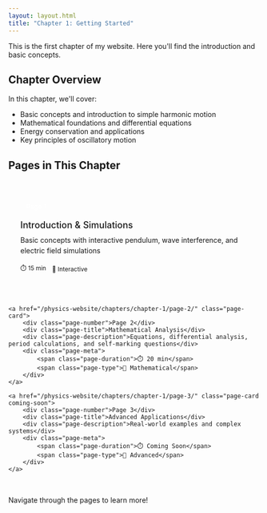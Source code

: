```yaml
---
layout: layout.html
title: "Chapter 1: Getting Started"
---
```


This is the first chapter of my website. Here you'll find the introduction and basic concepts.

## Chapter Overview

In this chapter, we'll cover:
- Basic concepts and introduction to simple harmonic motion
- Mathematical foundations and differential equations
- Energy conservation and applications
- Key principles of oscillatory motion

## Pages in This Chapter

<div class="chapter-page-grid">
    <a href="/physics-website/chapters/chapter-1/page-1/" class="page-card">
        <div class="page-number">Page 1</div>
        <div class="page-title">Introduction & Simulations</div>
        <div class="page-description">Basic concepts with interactive pendulum, wave interference, and electric field simulations</div>
        <div class="page-meta">
            <span class="page-duration">⏱️ 15 min</span>
            <span class="page-type">🔬 Interactive</span>
        </div>
    </a>
    
    <a href="/physics-website/chapters/chapter-1/page-2/" class="page-card">
        <div class="page-number">Page 2</div>
        <div class="page-title">Mathematical Analysis</div>
        <div class="page-description">Equations, differential analysis, period calculations, and self-marking questions</div>
        <div class="page-meta">
            <span class="page-duration">⏱️ 20 min</span>
            <span class="page-type">📐 Mathematical</span>
        </div>
    </a>
    
    <a href="/physics-website/chapters/chapter-1/page-3/" class="page-card coming-soon">
        <div class="page-number">Page 3</div>
        <div class="page-title">Advanced Applications</div>
        <div class="page-description">Real-world examples and complex systems</div>
        <div class="page-meta">
            <span class="page-duration">⏱️ Coming Soon</span>
            <span class="page-type">🚀 Advanced</span>
        </div>
    </a>
</div>

Navigate through the pages to learn more!

<style>
.chapter-page-grid {
    display: grid;
    grid-template-columns: repeat(auto-fit, minmax(280px, 1fr));
    gap: 24px;
    margin: 32px 0;
}

.page-card {
    background: var(--surface);
    border: 2px solid var(--border);
    border-radius: var(--radius);
    padding: 24px;
    text-decoration: none;
    color: inherit;
    transition: all 0.3s cubic-bezier(0.4, 0, 0.2, 1);
    box-shadow: var(--shadow);
    position: relative;
    overflow: hidden;
}

.page-card::before {
    content: '';
    position: absolute;
    top: 0;
    left: -100%;
    width: 100%;
    height: 100%;
    background: linear-gradient(90deg, transparent, rgba(26, 115, 232, 0.1), transparent);
    transition: left 0.5s;
}

.page-card:hover::before {
    left: 100%;
}

.page-card:hover {
    transform: translateY(-4px);
    box-shadow: var(--shadow-hover);
    border-color: var(--primary);
}

.page-card.coming-soon {
    opacity: 0.6;
    cursor: not-allowed;
}

.page-card.coming-soon:hover {
    transform: none;
    box-shadow: var(--shadow);
    border-color: var(--border);
}

.page-number {
    display: inline-block;
    background: var(--primary);
    color: white;
    padding: 6px 12px;
    border-radius: 16px;
    font-size: 12px;
    font-weight: 600;
    margin-bottom: 12px;
    letter-spacing: 0.5px;
}

.page-card.coming-soon .page-number {
    background: var(--text-secondary);
}

.page-title {
    font-size: 18px;
    font-weight: 500;
    color: var(--text-primary);
    margin-bottom: 8px;
    line-height: 1.3;
}

.page-description {
    font-size: 14px;
    color: var(--text-secondary);
    line-height: 1.5;
    margin-bottom: 16px;
}

.page-meta {
    display: flex;
    gap: 12px;
    font-size: 12px;
    color: var(--text-tertiary);
}

.page-duration,
.page-type {
    display: flex;
    align-items: center;
    gap: 4px;
}

@media (max-width: 768px) {
    .chapter-page-grid {
        grid-template-columns: 1fr;
        gap: 16px;
    }
    
    .page-card {
        padding: 20px;
    }
}
</style>